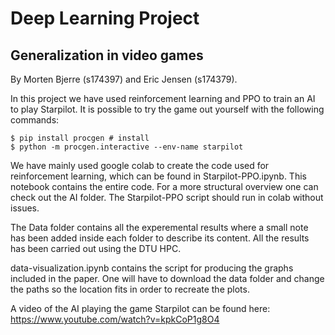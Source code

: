 # Deep Learning Project
## Generalization in video games
By Morten Bjerre (s174397) and Eric Jensen (s174379).

In this project we have used reinforcement learning and PPO to train an AI to play Starpilot. It is possible to try the game out yourself with the following commands:
```
$ pip install procgen # install
$ python -m procgen.interactive --env-name starpilot
```

We have mainly used google colab to create the code used for reinforcement learning, which can be found in Starpilot-PPO.ipynb. This notebook contains the entire code. For a more structural overview one can check out the AI folder. The Starpilot-PPO script should run in colab without issues.

The Data folder contains all the experemental results where a small note has been added inside each folder to describe its content. All the results has been carried out using the DTU HPC. 

data-visualization.ipynb contains the script for producing the graphs included in the paper. One will have to download the data folder and change the paths so the location fits in order to recreate the plots.

A video of the AI playing the game Starpilot can be found here: https://www.youtube.com/watch?v=kpkCoP1g8O4
